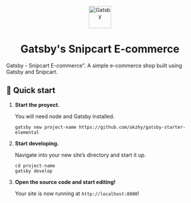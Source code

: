 
<p align="center">
  <a href="https://www.gatsbyjs.org">
    <img alt="Gatsby" src="https://www.gatsbyjs.org/monogram.svg" width="60" />
  </a>
</p>
<h1 align="center">
  Gatsby's Snipcart E-commerce
</h1>

Gatsby - Snipcart E-commerce". A simple e-commerce shop built using Gatsby and Snipcart.


## 🚀 Quick start

1.  **Start the proyect.**

    You will need node and Gatsby installed.

    ```shell
    gatsby new project-name https://github.com/akzhy/gatsby-starter-elemental
    ```

1.  **Start developing.**

    Navigate into your new site’s directory and start it up.

    ```shell
    cd project-name
    gatsby develop
    ```

1.  **Open the source code and start editing!**

    Your site is now running at `http://localhost:8000`!

 
